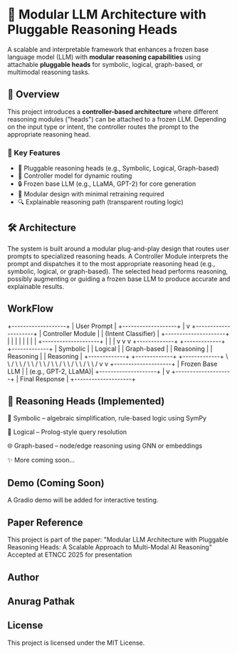# 🧠 Modular LLM Architecture with Pluggable Reasoning Heads

A scalable and interpretable framework that enhances a frozen base language model (LLM) with **modular reasoning capabilities** using attachable **pluggable heads** for symbolic, logical, graph-based, or multimodal reasoning tasks.

## 🚀 Overview

This project introduces a **controller-based architecture** where different reasoning modules ("heads") can be attached to a frozen LLM. Depending on the input type or intent, the controller routes the prompt to the appropriate reasoning head.

### 🔧 Key Features
- 🔌 Pluggable reasoning heads (e.g., Symbolic, Logical, Graph-based)
- 🧩 Controller model for dynamic routing
- 🔒 Frozen base LLM (e.g., LLaMA, GPT-2) for core generation
- 🔎 Modular design with minimal retraining required
- 🔍 Explainable reasoning path (transparent routing logic)

## 🛠️ Architecture

The system is built around a modular plug-and-play design that routes user prompts to specialized reasoning heads. A Controller Module interprets the prompt and dispatches it to the most appropriate reasoning head (e.g., symbolic, logical, or graph-based). The selected head performs reasoning, possibly augmenting or guiding a frozen base LLM to produce accurate and explainable results.

## WorkFlow

+-------------------+
|    User Prompt    |
+-------------------+
          |
          v
+---------------------+
|   Controller Module |
| (Intent Classifier) |
+---------------------+
     |     |      |
     |     |      |
     |     |      +--------------------+
     |     |                           |
     v     v                           v
+-------------+  +-------------+  +-------------+
| Symbolic    |  | Logical     |  | Graph-based |
| Reasoning   |  | Reasoning   |  | Reasoning   |
+-------------+  +-------------+  +-------------+
     \             \               /
      \             \             /
       \             \           /
        \             \         /
         \             \       /
          \             \     /
           \             \   /
            \             \ /
             v             v
           +--------------------+
           |   Frozen Base LLM  |
           | (e.g., GPT-2, LLaMA)|
           +--------------------+
                     |
                     v
           +--------------------+
           |  Final Response    |
           +--------------------+


## 🧬 Reasoning Heads (Implemented)
🔢 Symbolic – algebraic simplification, rule-based logic using SymPy

🔁 Logical – Prolog-style query resolution

🌐 Graph-based – node/edge reasoning using GNN or embeddings

✨ More coming soon...


## Demo (Coming Soon)
A Gradio demo will be added for interactive testing.

## Paper Reference
This project is part of the paper:
"Modular LLM Architecture with Pluggable Reasoning Heads: A Scalable Approach to Multi-Modal AI Reasoning"
Accepted at ETNCC 2025 for presentation

## Author
## Anurag Pathak

## License
This project is licensed under the MIT License.
